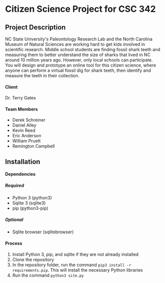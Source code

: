 # Citizen Science Project for CSC 342

## Project Description

NC State University's Paleontology Research Lab and the North Carolina Museum of Natural Sciences are working hard to get kids involved in scientific research. Middle school students are finding fossil shark teeth and measuring them to better understand the size of sharks that lived in NC around 10 million years ago. However, only local schools can participate. You will design and prototype an online tool for this citizen science, where anyone can perform a virtual fossil dig for shark teeth, then identify and measure the teeth in their collection.
 
#### Client

Dr. Terry Gates

#### Team Members

* Derek Schreiner
* Daniel Alley
* Kevin Reed
* Eric Anderson
* William Pruett
* Remington Campbell

## Installation

#### Dependencies

##### Required

* Python 3   (python3)
* Sqlite 3   (sqlite3)
* pip   (python3-pip)

##### Optional

* Sqlite browser   (sqlitebrowser)

#### Process

1. Install Python 3, pip, and sqlite if they are not already installed
2. Clone the repository
3. In the repository folder, run the command ```pip3 install -r requirements.pip```.  This will install the necessary Python libraries
4. Run the command ```python3 site.py```